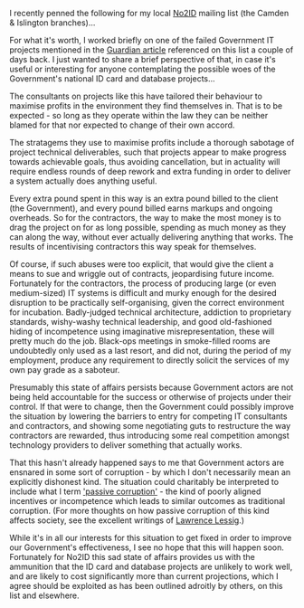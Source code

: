 <!--
.. title: Disastrous UK Government IT Projects
.. slug: disastrous-uk-government-it-projects
.. date: 2008-01-10 14:50:05-06:00
.. tags: journal,software
-->


I recently penned the following for my local
[No2ID](http://www.no2id.net/) mailing list (the Camden & Islington
branches)...

For what it's worth, I worked briefly on one of the failed Government IT
projects mentioned in the [Guardian
article](http://www.guardian.co.uk/technology/2008/jan/04/computing.politics?gusrc=rss&feed=networkfront)
referenced on this list a couple of days back. I just wanted to share a
brief perspective of that, in case it's useful or interesting for anyone
contemplating the possible woes of the Government's national ID card and
database projects...

The consultants on projects like this have tailored their behaviour to
maximise profits in the environment they find themselves in. That is to
be expected - so long as they operate within the law they can be neither
blamed for that nor expected to change of their own accord.

The stratagems they use to maximise profits include a thorough sabotage
of project technical deliverables, such that projects appear to make
progress towards achievable goals, thus avoiding cancellation, but in
actuality will require endless rounds of deep rework and extra funding
in order to deliver a system actually does anything useful.

Every extra pound spent in this way is an extra pound billed to the
client (the Government), and every pound billed earns markups and
ongoing overheads. So for the contractors, the way to make the most
money is to drag the project on for as long possible, spending as much
money as they can along the way, without ever actually delivering
anything that works. The results of incentivising contractors this way
speak for themselves.

Of course, if such abuses were too explicit, that would give the client
a means to sue and wriggle out of contracts, jeopardising future income.
Fortunately for the contractors, the process of producing large (or even
medium-sized) IT systems is difficult and murky enough for the desired
disruption to be practically self-organising, given the correct
environment for incubation. Badly-judged technical architecture,
addiction to proprietary standards, wishy-washy technical leadership,
and good old-fashioned hiding of incompetence using imaginative
misrepresentation, these will pretty much do the job. Black-ops meetings
in smoke-filled rooms are undoubtedly only used as a last resort, and
did not, during the period of my employment, produce any requirement to
directly solicit the services of my own pay grade as a saboteur.

Presumably this state of affairs persists because Government actors are
not being held accountable for the success or otherwise of projects
under their control. If that were to change, then the Government could
possibly improve the situation by lowering the barriers to entry for
competing IT consultants and contractors, and showing some negotiating
guts to restructure the way contractors are rewarded, thus introducing
some real competition amongst technology providers to deliver something
that actually works.

That this hasn't already happened says to me that Government actors are
ensnared in some sort of corruption - by which I don't necessarily mean
an explicitly dishonest kind. The situation could charitably be
interpreted to include what I term ['passive
corruption'](http://wiki.lessig.org/index.php/Corruption) - the kind of
poorly aligned incentives or incompetence which leads to similar
outcomes as traditional corruption. (For more thoughts on how passive
corruption of this kind affects society, see the excellent writings of
[Lawrence Lessig](http://www.lessig.org/blog/).)

While it's in all our interests for this situation to get fixed in order
to improve our Government's effectiveness, I see no hope that this will
happen soon. Fortunately for No2ID this sad state of affairs provides us
with the ammunition that the ID card and database projects are unlikely
to work well, and are likely to cost significantly more than current
projections, which I agree should be exploited as has been outlined
adroitly by others, on this list and elsewhere.
